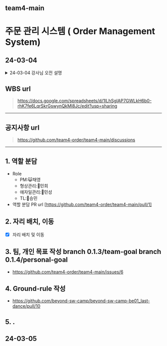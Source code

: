## team4-main

# 주문 관리 시스템 ( Order Management System)

## 24-03-04

<details>
    <summary>24-03-04 강사님 오전 설명</summary>

```
* wbs 작성
 - 일정이 바뀔 때 마다, 지속적인 수정 및 회고
 - versioning을 통해서 여러 가지 버전들을 관리. (대안 = 다른 버전)
 - code랑 매치될 수 있게. 버전을 관리한다. 

* refactoring.
 - ...?
```

</details>

## WBS url

> https://docs.google.com/spreadsheets/d/1lLhSgIAP7GWLkH6b0-rhK7fe6LqrSkrGswynQkMl8Jc/edit?usp=sharing

------

## 공지사항 url

> https://github.com/team4-order/team4-main/discussions
------
## 1. 역할 분담
- Role 
    - PM:😺채영 
    - 형상관리:🦔민희 
    - 애자일관리:🐯민성 
    - TL:🐹승민
- 역할 분담 PR url [https://github.com/team4-order/team4-main/pull/1]



## 2. 자리 배치, 이동
- [x] 자리 배치 및 이동
      
## 3. 팀, 개인 목표 작성 branch 0.1.3/team-goal branch 0.1.4/personal-goal
- https://github.com/team4-order/team4-main/issues/6

## 4. Ground-rule 작성
- https://github.com/beyond-sw-camp/beyond-sw-camp-be01_last-dance/pull/10

## 5. .

## 24-03-05 
